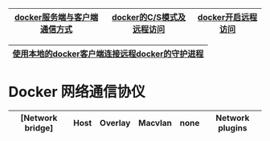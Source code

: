 
[docker服务端与客户端通信方式](https://blog.csdn.net/weixin_30883777/article/details/97155979)|[docker的C/S模式及远程访问](https://blog.csdn.net/sinat_35930259/article/details/79648963)|[docker开启远程访问](https://blog.csdn.net/lanwp5302/article/details/86620770)|
---|---|---|

[使用本地的docker客户端连接远程docker的守护进程](https://www.jianshu.com/p/2ad009ae95ad)|
---|


# Docker 网络通信协仪

[Network bridge]|Host|Overlay|Macvlan|none|Network plugins|
---|---|---|---|---|---|
